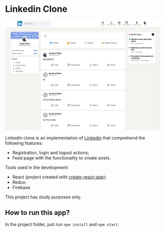 # Linkedin Clone

![Contribution guidelines for this project](feed-screenshot.png)

Linkedin clone is an implementation of [Linkedin](https://www.linkedin.com/feed/) that comprehend the following features:

  * Registration, login and logout actions;
  * Feed page with the functionality to create posts.

Tools used in the development:

  * React (project created with [create-react-app](https://create-react-app.dev/docs/getting-started/));
  * Redux;
  * Firebase.

This project has study purposes only.

## How to run this app?

In the project folder, just run `npm install` and `npm start`. 
